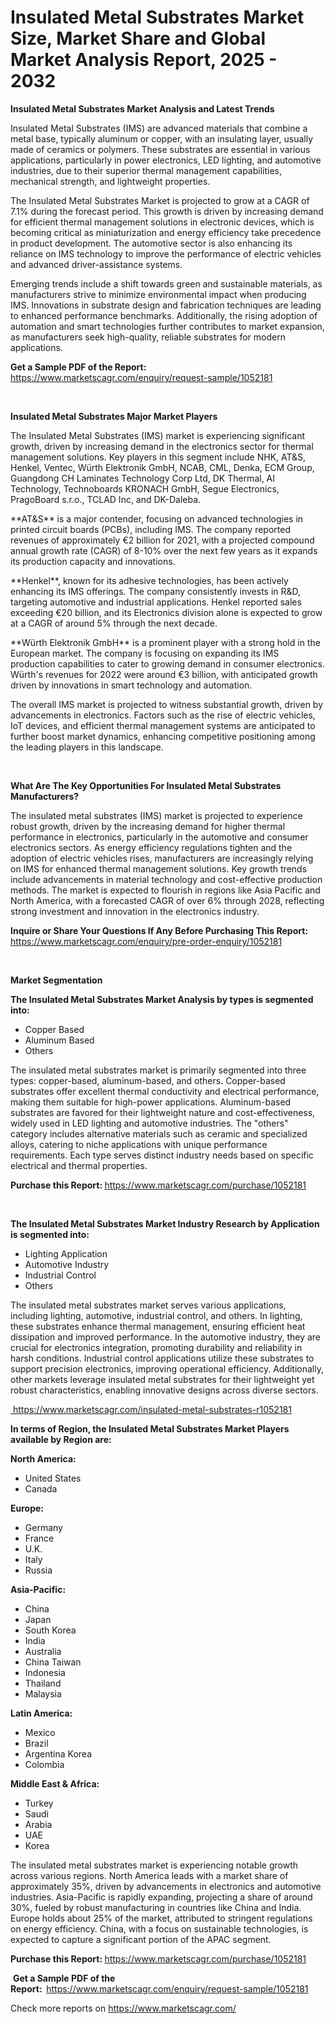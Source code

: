 <p><h1>Insulated Metal Substrates Market Size, Market Share and Global Market Analysis Report, 2025 - 2032</h1></p><p><strong>Insulated Metal Substrates Market Analysis and Latest Trends</strong></p>
<p><p>Insulated Metal Substrates (IMS) are advanced materials that combine a metal base, typically aluminum or copper, with an insulating layer, usually made of ceramics or polymers. These substrates are essential in various applications, particularly in power electronics, LED lighting, and automotive industries, due to their superior thermal management capabilities, mechanical strength, and lightweight properties.</p><p>The Insulated Metal Substrates Market is projected to grow at a CAGR of 7.1% during the forecast period. This growth is driven by increasing demand for efficient thermal management solutions in electronic devices, which is becoming critical as miniaturization and energy efficiency take precedence in product development. The automotive sector is also enhancing its reliance on IMS technology to improve the performance of electric vehicles and advanced driver-assistance systems.</p><p>Emerging trends include a shift towards green and sustainable materials, as manufacturers strive to minimize environmental impact when producing IMS. Innovations in substrate design and fabrication techniques are leading to enhanced performance benchmarks. Additionally, the rising adoption of automation and smart technologies further contributes to market expansion, as manufacturers seek high-quality, reliable substrates for modern applications.</p></p>
<p><strong>Get a Sample PDF of the Report:&nbsp;</strong> <a href="https://www.marketscagr.com/enquiry/request-sample/1052181?utm_campaign=2041&utm_medium=2&utm_source=Github&utm_content=ia&utm_term=10022025&utm_id=insulated-metal-substrates">https://www.marketscagr.com/enquiry/request-sample/1052181</a></p>
<p>&nbsp;</p>
<p><strong>Insulated Metal Substrates Major Market Players</strong></p>
<p><p>The Insulated Metal Substrates (IMS) market is experiencing significant growth, driven by increasing demand in the electronics sector for thermal management solutions. Key players in this segment include NHK, AT&S, Henkel, Ventec, Würth Elektronik GmbH, NCAB, CML, Denka, ECM Group, Guangdong CH Laminates Technology Corp Ltd, DK Thermal, AI Technology, Technoboards KRONACH GmbH, Segue Electronics, PragoBoard s.r.o., TCLAD Inc, and DK-Daleba.</p><p>**AT&S** is a major contender, focusing on advanced technologies in printed circuit boards (PCBs), including IMS. The company reported revenues of approximately €2 billion for 2021, with a projected compound annual growth rate (CAGR) of 8-10% over the next few years as it expands its production capacity and innovations.</p><p>**Henkel**, known for its adhesive technologies, has been actively enhancing its IMS offerings. The company consistently invests in R&D, targeting automotive and industrial applications. Henkel reported sales exceeding €20 billion, and its Electronics division alone is expected to grow at a CAGR of around 5% through the next decade.</p><p>**Würth Elektronik GmbH** is a prominent player with a strong hold in the European market. The company is focusing on expanding its IMS production capabilities to cater to growing demand in consumer electronics. Würth's revenues for 2022 were around €3 billion, with anticipated growth driven by innovations in smart technology and automation.</p><p>The overall IMS market is projected to witness substantial growth, driven by advancements in electronics. Factors such as the rise of electric vehicles, IoT devices, and efficient thermal management systems are anticipated to further boost market dynamics, enhancing competitive positioning among the leading players in this landscape.</p></p>
<p>&nbsp;</p>
<p><strong>What Are The Key Opportunities For Insulated Metal Substrates Manufacturers?</strong></p>
<p><p>The insulated metal substrates (IMS) market is projected to experience robust growth, driven by the increasing demand for higher thermal performance in electronics, particularly in the automotive and consumer electronics sectors. As energy efficiency regulations tighten and the adoption of electric vehicles rises, manufacturers are increasingly relying on IMS for enhanced thermal management solutions. Key growth trends include advancements in material technology and cost-effective production methods. The market is expected to flourish in regions like Asia Pacific and North America, with a forecasted CAGR of over 6% through 2028, reflecting strong investment and innovation in the electronics industry.</p></p>
<p><strong>Inquire or Share Your Questions If Any Before Purchasing This Report:</strong> <a href="https://www.marketscagr.com/enquiry/pre-order-enquiry/1052181?utm_campaign=2041&utm_medium=2&utm_source=Github&utm_content=ia&utm_term=10022025&utm_id=insulated-metal-substrates">https://www.marketscagr.com/enquiry/pre-order-enquiry/1052181</a></p>
<p>&nbsp;</p>
<p><strong>Market Segmentation</strong></p>
<p><strong>The Insulated Metal Substrates Market Analysis by types is segmented into:</strong></p>
<p><ul><li>Copper Based</li><li>Aluminum Based</li><li>Others</li></ul></p>
<p><p>The insulated metal substrates market is primarily segmented into three types: copper-based, aluminum-based, and others. Copper-based substrates offer excellent thermal conductivity and electrical performance, making them suitable for high-power applications. Aluminum-based substrates are favored for their lightweight nature and cost-effectiveness, widely used in LED lighting and automotive industries. The "others" category includes alternative materials such as ceramic and specialized alloys, catering to niche applications with unique performance requirements. Each type serves distinct industry needs based on specific electrical and thermal properties.</p></p>
<p><strong>Purchase this Report:&nbsp;</strong><a href="https://www.marketscagr.com/purchase/1052181?utm_campaign=2041&utm_medium=2&utm_source=Github&utm_content=ia&utm_term=10022025&utm_id=insulated-metal-substrates">https://www.marketscagr.com/purchase/1052181</a></p>
<p>&nbsp;</p>
<p><strong>The Insulated Metal Substrates Market Industry Research by Application is segmented into:</strong></p>
<p><ul><li>Lighting Application</li><li>Automotive Industry</li><li>Industrial Control</li><li>Others</li></ul></p>
<p><p>The insulated metal substrates market serves various applications, including lighting, automotive, industrial control, and others. In lighting, these substrates enhance thermal management, ensuring efficient heat dissipation and improved performance. In the automotive industry, they are crucial for electronics integration, promoting durability and reliability in harsh conditions. Industrial control applications utilize these substrates to support precision electronics, improving operational efficiency. Additionally, other markets leverage insulated metal substrates for their lightweight yet robust characteristics, enabling innovative designs across diverse sectors.</p></p>
<p><a href="https://www.marketscagr.com/insulated-metal-substrates-r1052181?utm_campaign=2041&utm_medium=2&utm_source=Github&utm_content=ia&utm_term=10022025&utm_id=insulated-metal-substrates">&nbsp;https://www.marketscagr.com/insulated-metal-substrates-r1052181</a></p>
<p><strong>In terms of Region, the Insulated Metal Substrates Market Players available by Region are:</strong></p>
<p>
    <p> <strong> North America: </strong>
        <ul>
            <li>United States</li>
            <li>Canada</li>
        </ul>
        </p> 
    <p> <strong> Europe: </strong>
        <ul>
            <li>Germany</li>
            <li>France</li>
            <li>U.K.</li>
            <li>Italy</li>
            <li>Russia</li>
        </ul>
        </p> 
    <p> <strong> Asia-Pacific: </strong>
        <ul>
            <li>China</li>
            <li>Japan</li>
            <li>South Korea</li>
            <li>India</li>
            <li>Australia</li>
            <li>China Taiwan</li>
            <li>Indonesia</li>
            <li>Thailand</li>
            <li>Malaysia</li>
        </ul>
        </p> 
    <p> <strong> Latin America: </strong>
        <ul>
            <li>Mexico</li>
            <li>Brazil</li>
            <li>Argentina Korea</li>
            <li>Colombia</li>
        </ul>
        </p> 
    <p> <strong> Middle East & Africa: </strong>
        <ul>
            <li>Turkey</li>
            <li>Saudi</li>
            <li>Arabia</li>
            <li>UAE</li>
            <li>Korea</li>
        </ul>
    </p>
    </p>
<p><p>The insulated metal substrates market is experiencing notable growth across various regions. North America leads with a market share of approximately 35%, driven by advancements in electronics and automotive industries. Asia-Pacific is rapidly expanding, projecting a share of around 30%, fueled by robust manufacturing in countries like China and India. Europe holds about 25% of the market, attributed to stringent regulations on energy efficiency. China, with a focus on sustainable technologies, is expected to capture a significant portion of the APAC segment.</p></p>
<p><strong>Purchase this Report: </strong><a href="https://www.marketscagr.com/purchase/1052181?utm_campaign=2041&utm_medium=2&utm_source=Github&utm_content=ia&utm_term=10022025&utm_id=insulated-metal-substrates">https://www.marketscagr.com/purchase/1052181</a></p>
<p>&nbsp;<strong>Get a Sample PDF of the Report:&nbsp;&nbsp;</strong><a href="https://www.marketscagr.com/enquiry/request-sample/1052181?utm_campaign=2041&utm_medium=2&utm_source=Github&utm_content=ia&utm_term=10022025&utm_id=insulated-metal-substrates">https://www.marketscagr.com/enquiry/request-sample/1052181</a></p>
<p><strong></strong></p>
<p>Check more reports on <a href="https://www.marketscagr.com/?utm_campaign=2041&utm_medium=2&utm_source=Github&utm_content=ia&utm_term=10022025&utm_id=insulated-metal-substrates">https://www.marketscagr.com/</a></p>